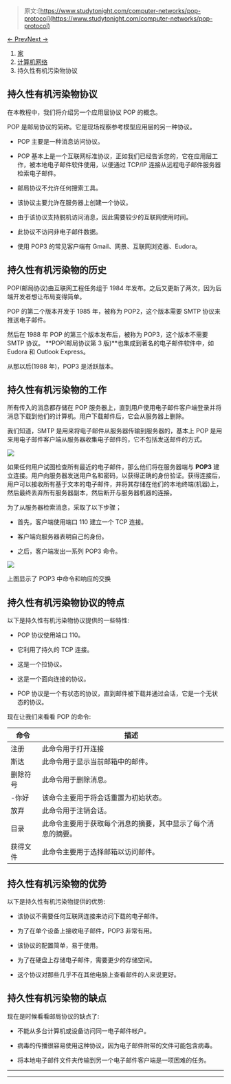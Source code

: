 > 原文:[https://www.studytonight.com/computer-networks/pop-protocol](https://www.studytonight.com/computer-networks/pop-protocol)

[← Prev](/computer-networks/smtp-protocol "SMTP Protocol")[Next →](/computer-networks/snmp-protocol "SNMP Protocol")

<nav aria-label="breadcrumb">

1.  [家](/)
2.  [计算机网络](/computer-networks)
3.  持久性有机污染物协议

</nav>

<article>

# 持久性有机污染物协议

在本教程中，我们将介绍另一个应用层协议 POP 的概念。

POP 是邮局协议的简称。它是现场视察参考模型应用层的另一种协议。

*   POP 主要是一种消息访问协议。

*   POP 基本上是一个互联网标准协议，正如我们已经告诉您的，它在应用层工作，被本地电子邮件软件使用，以便通过 TCP/IP 连接从远程电子邮件服务器检索电子邮件。

*   邮局协议不允许任何搜索工具。

*   该协议主要允许在服务器上创建一个协议。

*   由于该协议支持脱机访问消息，因此需要较少的互联网使用时间。

*   此协议不访问非电子邮件数据。

*   使用 POP3 的常见客户端有 Gmail、网景、互联网浏览器、Eudora。

## 持久性有机污染物的历史

POP(邮局协议)由互联网工程任务组于 1984 年发布。之后又更新了两次，因为后端开发者想让布局变得简单。

POP 的第二个版本开发于 1985 年，被称为 POP2，这个版本需要 SMTP 协议来推送电子邮件。

然后在 1988 年 POP 的第三个版本发布后，被称为 POP3，这个版本不需要 SMTP 协议。 **POP(邮局协议第 3 版)**也集成到著名的电子邮件软件中，如 Eudora 和 Outlook Express。

从那以后(1988 年)，POP3 是活跃版本。

## 持久性有机污染物的工作

所有传入的消息都存储在 POP 服务器上，直到用户使用电子邮件客户端登录并将消息下载到他们的计算机。用户下载邮件后，它会从服务器上删除。

我们知道，SMTP 是用来将电子邮件从服务器传输到服务器的，基本上 POP 是用来用电子邮件客户端从服务器收集电子邮件的，它不包括发送邮件的方式。

![](../Images/79efb970bbfa9aa682d726a95f29c348.png)

如果任何用户试图检查所有最近的电子邮件，那么他们将在服务器端与 **POP3** 建立连接。用户向服务器发送用户名和密码，以获得正确的身份验证。获得连接后，用户可以接收所有基于文本的电子邮件，并将其存储在他们的本地终端(机器)上，然后最终丢弃所有服务器副本，然后断开与服务器机器的连接。

为了从服务器检索消息，采取了以下步骤；

*   首先，客户端使用端口 110 建立一个 TCP 连接。

*   客户端向服务器表明自己的身份。

*   之后，客户端发出一系列 POP3 命令。

![](../Images/d8e3c06747dd9d71c937083ac25bd846.png)

上图显示了 POP3 中命令和响应的交换

## 持久性有机污染物协议的特点

以下是持久性有机污染物协议提供的一些特性:

*   POP 协议使用端口 110。

*   它利用了持久的 TCP 连接。

*   这是一个拉协议。

*   这是一个面向连接的协议。

*   POP 协议是一个有状态的协议，直到邮件被下载并通过会话，它是一个无状态的协议。

现在让我们来看看 POP 的命令:

| 命令 | 描述 |
| --- | --- |
| 注册 | 此命令用于打开连接 |
| 斯达 | 此命令用于显示当前邮箱中的邮件。 |
| 删除符号 | 此命令用于删除消息。 |
| -你好 | 该命令主要用于将会话重置为初始状态。 |
| 放弃 | 此命令用于注销会话。 |
| 目录 | 此命令主要用于获取每个消息的摘要，其中显示了每个消息的摘要。 |
| 获得文件 | 此命令主要用于选择邮箱以访问邮件。 |

## 持久性有机污染物的优势

以下是持久性有机污染物提供的优势:

*   该协议不需要任何互联网连接来访问下载的电子邮件。

*   为了在单个设备上接收电子邮件，POP3 非常有用。

*   该协议的配置简单，易于使用。

*   为了在硬盘上存储电子邮件，需要更少的存储空间。

*   这个协议对那些几乎不在其他电脑上查看邮件的人来说更好。

## 持久性有机污染物的缺点

现在是时候看看邮局协议的缺点了:

*   不能从多台计算机或设备访问同一电子邮件帐户。

*   病毒的传播很容易使用这种协议，因为电子邮件附带的文件可能包含病毒。

*   将本地电子邮件文件夹传输到另一个电子邮件客户端是一项困难的任务。

</article>

* * *

* * *